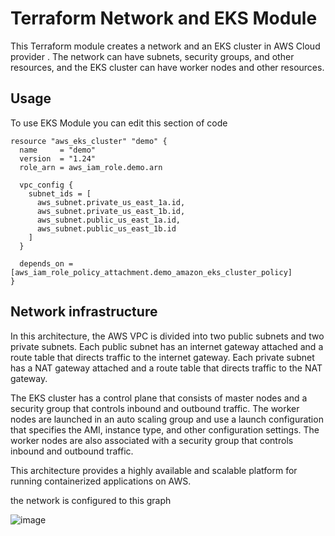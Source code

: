 # Terraform Network and EKS Module

This Terraform module creates a network and an EKS cluster in AWS Cloud provider . The network can have subnets, security groups, and other resources, and the EKS cluster can have worker nodes and other resources.


## Usage
To use EKS Module you can edit this section of code  
```
resource "aws_eks_cluster" "demo" {
  name     = "demo"
  version  = "1.24"
  role_arn = aws_iam_role.demo.arn

  vpc_config {
    subnet_ids = [
      aws_subnet.private_us_east_1a.id,
      aws_subnet.private_us_east_1b.id,
      aws_subnet.public_us_east_1a.id,
      aws_subnet.public_us_east_1b.id
    ]
  }

  depends_on = [aws_iam_role_policy_attachment.demo_amazon_eks_cluster_policy]
}
```
## Network infrastructure 
In this architecture, the AWS VPC is divided into two public subnets and two private subnets. Each public subnet has an internet gateway attached and a route table that directs traffic to the internet gateway. Each private subnet has a NAT gateway attached and a route table that directs traffic to the NAT gateway.

The EKS cluster has a control plane that consists of master nodes and a security group that controls inbound and outbound traffic. The worker nodes are launched in an auto scaling group and use a launch configuration that specifies the AMI, instance type, and other configuration settings. The worker nodes are also associated with a security group that controls inbound and outbound traffic.

This architecture provides a highly available and scalable platform for running containerized applications on AWS.

the network is configured to this graph

![image](https://user-images.githubusercontent.com/100867143/230746080-a07f1494-c4bd-41f1-bea4-28842c2098ca.png)


